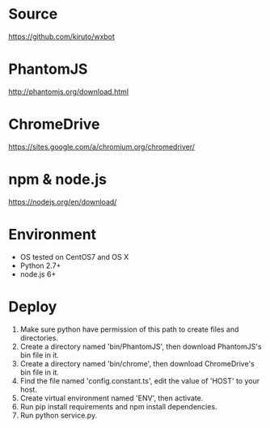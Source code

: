 # Source
https://github.com/kiruto/wxbot

# PhantomJS
http://phantomjs.org/download.html

# ChromeDrive
https://sites.google.com/a/chromium.org/chromedriver/

# npm & node.js
https://nodejs.org/en/download/

# Environment
- OS tested on CentOS7 and OS X
- Python 2.7+
- node.js 6+

# Deploy
1. Make sure python have permission of this path to create files and directories.
2. Create a directory named 'bin/PhantomJS', then download PhantomJS's bin file in it.
3. Create a directory named 'bin/chrome', then download ChromeDrive's bin file in it.
4. Find the file named 'config.constant.ts', edit the value of 'HOST' to your host.
5. Create virtual environment named 'ENV', then activate.
6. Run pip install requirements and npm install dependencies.
7. Run python service.py.
